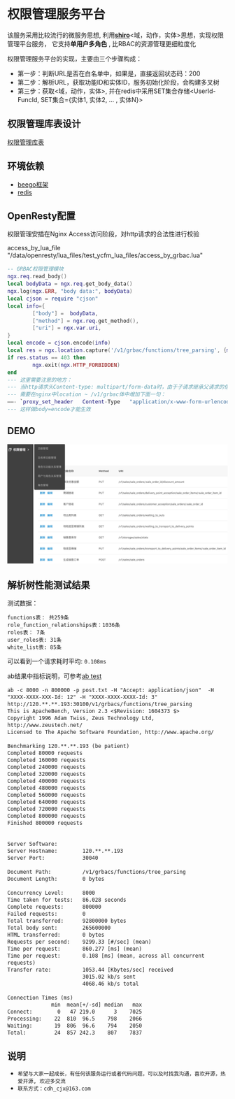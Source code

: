 # 权限管理服务平台

该服务采用比较流行的微服务思想, 利用[**shiro**](http://shiro.apache.org/)<域，动作，实体>思想，实现权限管理平台服务， 它支持**单用户多角色** , 比RBAC的资源管理更细粒度化  

权限管理服务平台的实现，主要由三个步骤构成： 
+ 第一步：判断URL是否在白名单中，如果是，直接返回状态码：200  
+ 第二步：解析URL，获取功能ID和实体ID，服务初始化阶段，会构建多叉树  
+ 第三步：获取<域，动作，实体>, 并在redis中采用SET集合存储<UserId-FuncId, SET集合={实体1, 实体2, ... , 实体N}>

## 权限管理库表设计

[权限管理库表](table.md)

## 环境依赖

+ [beego框架](https://beego.me/)
+ [redis](https://redis.io/)

## OpenResty配置

权限管理安插在Nginx Access访问阶段，对http请求的合法性进行校验

access_by_lua_file "/data/openresty/lua_files/test_ycfm_lua_files/access_by_grbac.lua"

```lua
-- GRBAC权限管理模块
ngx.req.read_body()
local bodyData = ngx.req.get_body_data()
ngx.log(ngx.ERR, "body data:", bodyData)
local cjson = require "cjson"
local info={
        ["body"] =  bodyData,
        ["method"] = ngx.req.get_method(),
        ["uri"] = ngx.var.uri,
}
local encode = cjson.encode(info)
local res = ngx.location.capture('/v1/grbac/functions/tree_parsing', {method=ngx.HTTP_POST, body=encode})
if res.status == 403 then
        ngx.exit(ngx.HTTP_FORBIDDEN)
end
--- 这里需要注意的地方：
--- 当http请求头Content-type: multipart/form-data时，由于子请求继承父请求的信息，导致body无法改变
--- 需要在nginx中location ~ /v1/grbac体中增加下面一句：
——- `proxy_set_header   Content-Type   "application/x-www-form-urlencoded"`;
--- 这样做body=encode才能生效
```
## DEMO
![demo](grbac_demo.jpg)

## 解析树性能测试结果
测试数据：
```
functions表： 共259条
role_function_relationships表：1036条
roles表： 7条
user_roles表: 31条
white_list表: 85条
```

可以看到一个请求耗时平均: `0.108ms`

ab结果中指标说明，可参考[ab test](https://gist.github.com/JingwenTian/8591073)
```
ab -c 8000 -n 800000 -p post.txt -H "Accept: application/json"  -H "XXXX-XXXX-XXX-Id: 12" -H "XXXX-XXXX-XXXX-Id: 3"  http://120.**.**.193:30100/v1/grbacs/functions/tree_parsing
This is ApacheBench, Version 2.3 <$Revision: 1604373 $>
Copyright 1996 Adam Twiss, Zeus Technology Ltd, http://www.zeustech.net/
Licensed to The Apache Software Foundation, http://www.apache.org/

Benchmarking 120.**.**.193 (be patient)
Completed 80000 requests
Completed 160000 requests
Completed 240000 requests
Completed 320000 requests
Completed 400000 requests
Completed 480000 requests
Completed 560000 requests
Completed 640000 requests
Completed 720000 requests
Completed 800000 requests
Finished 800000 requests


Server Software:
Server Hostname:        120.**.**.193
Server Port:            30040

Document Path:          /v1/grbacs/functions/tree_parsing
Document Length:        0 bytes

Concurrency Level:      8000
Time taken for tests:   86.028 seconds
Complete requests:      800000
Failed requests:        0
Total transferred:      92800000 bytes
Total body sent:        265600000
HTML transferred:       0 bytes
Requests per second:    9299.33 [#/sec] (mean)
Time per request:       860.277 [ms] (mean)
Time per request:       0.108 [ms] (mean, across all concurrent requests)
Transfer rate:          1053.44 [Kbytes/sec] received
                        3015.02 kb/s sent
                        4068.46 kb/s total

Connection Times (ms)
              min  mean[+/-sd] median   max
Connect:        0   47 219.0      3    7025
Processing:    22  810  96.5    798    2066
Waiting:       19  806  96.6    794    2050
Total:         24  857 242.3    807    7837
```

## 说明
+ `希望与大家一起成长，有任何该服务运行或者代码问题，可以及时找我沟通，喜欢开源，热爱开源, 欢迎多交流`   
+ `联系方式：cdh_cjx@163.com`
